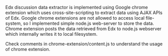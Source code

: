 Edx discussion data extractor is implemented using Google chrome extension which uses cross-site-scripting to extract data using AJAX APIs of Edx. Google chrome extensions are not allowed to access local file-system, so I implemented simple node.js web-server to store the data. Chrome extension posts the data retrieved from Edx to node.js webserver which internally writes it to local filesystem.

Check comments in chrome-extension/content.js to understand the usage of chrome extension. 